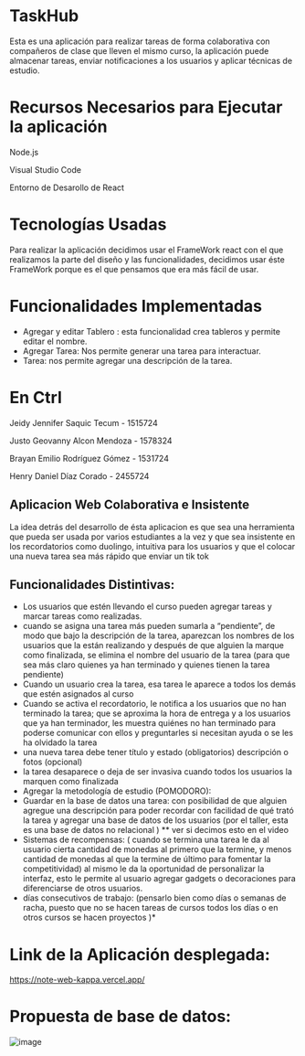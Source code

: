 # TaskHub

Esta es una aplicación para realizar tareas de forma colaborativa con compañeros de clase que lleven el mismo curso, la aplicación puede almacenar tareas, enviar notificaciones a los usuarios y aplicar técnicas de estudio.

# Recursos Necesarios para Ejecutar la aplicación 

Node.js

Visual Studio Code

Entorno de Desarollo de React

# Tecnologías Usadas

Para realizar la aplicación decidimos usar el FrameWork react con el que realizamos la parte del diseño y las funcionalidades, decidimos usar éste FrameWork porque es el que pensamos que era más fácil de usar.

# Funcionalidades Implementadas

- Agregar y editar Tablero : esta funcionalidad crea tableros y permite editar el nombre.
- Agregar Tarea: Nos permite generar una tarea para interactuar.
- Tarea: nos permite agregar una descripción de la tarea.

# En Ctrl

Jeidy Jennifer Saquic Tecum - 1515724

Justo Geovanny Alcon Mendoza - 1578324

Brayan Emilio Rodríguez Gómez - 1531724

Henry Daniel Díaz Corado - 2455724

## Aplicacion Web Colaborativa e Insistente

La idea detrás del desarrollo de ésta aplicacion es que sea una herramienta que pueda ser usada por varios estudiantes a la vez y que sea insistente en los recordatorios como duolingo, intuitiva para los usuarios y que el colocar una nueva tarea sea más rápido que enviar un tik tok 

## Funcionalidades Distintivas:

- Los usuarios que estén llevando el curso pueden agregar tareas y marcar tareas como realizadas.
- cuando se asigna una tarea más pueden sumarla a “pendiente”, de modo que bajo la descripción de la tarea, aparezcan los nombres de los usuarios que la están realizando y después de que alguien la marque como finalizada, se elimina el nombre del usuario de la tarea (para que sea más claro quienes ya han terminado y quienes tienen la tarea pendiente)
- Cuando un usuario crea la tarea, esa tarea le aparece a todos los demás que estén asignados al curso
- Cuando se activa el recordatorio, le notifica a los usuarios que no han terminado la tarea; que se aproxima la hora de entrega y a los usuarios que ya han terminador, les muestra quiénes no han terminado para poderse comunicar con ellos y preguntarles si necesitan ayuda o se les ha olvidado la tarea
- una nueva tarea debe tener título y estado (obligatorios) descripción o fotos (opcional) 
- la tarea desaparece o deja de ser invasiva cuando todos los usuarios la marquen como finalizada
- Agregar la metodología de estudio (POMODORO): 
- Guardar en la base de datos una tarea: con posibilidad de que alguien agregue una descripción para poder recordar con facilidad de qué trató la tarea y agregar una base de datos de los usuarios (por el taller, esta es una base de datos no relacional ) ** ver si decimos esto en el video
- Sistemas de recompensas: ( cuando se termina una tarea le da al usuario cierta cantidad de monedas al primero que la termine, y menos cantidad de monedas al que la termine de último para fomentar la competitividad) al mismo le da la oportunidad de personalizar la interfaz, esto le permite al usuario agregar gadgets o decoraciones para diferenciarse de otros usuarios.
- días consecutivos de trabajo: (pensarlo bien como días o semanas de racha, puesto que no se hacen tareas de cursos todos los días o en otros cursos se hacen proyectos )*

# Link de la Aplicación desplegada:

https://note-web-kappa.vercel.app/

# Propuesta de base de datos:
![image](https://github.com/user-attachments/assets/1eef88f5-c4ce-4e1f-aac6-7a115bb63392)


